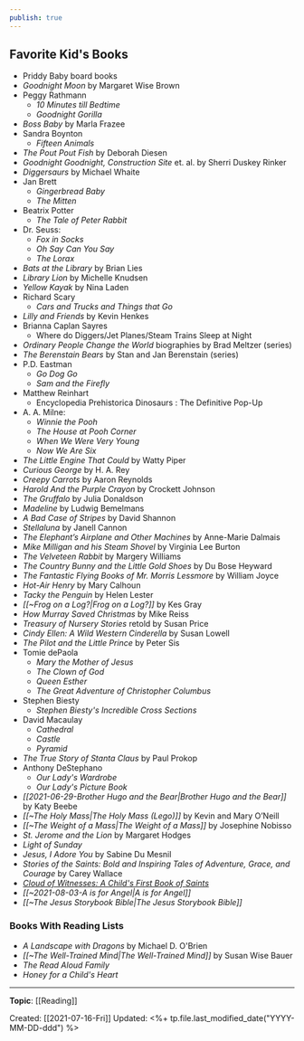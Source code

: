 ```yaml
---
publish: true
---
```

## Favorite Kid's Books
- Priddy Baby board books
- *Goodnight Moon* by Margaret Wise Brown
- Peggy Rathmann
	- *10 Minutes till Bedtime*
	- *Goodnight Gorilla*
- *Boss Baby* by Marla Frazee
- Sandra Boynton
    - *Fifteen Animals*
- *The Pout Pout Fish* by Deborah Diesen
- *Goodnight Goodnight, Construction Site* et. al. by Sherri Duskey Rinker
- *Diggersaurs* by Michael Whaite
- Jan Brett
	- *Gingerbread Baby*
	- *The Mitten*
- Beatrix Potter
	- *The Tale of Peter Rabbit*
- Dr. Seuss:
	- *Fox in Socks*
	- *Oh Say Can You Say*
	- *The Lorax*
- *Bats at the Library* by Brian Lies
- *Library Lion* by Michelle Knudsen
- *Yellow Kayak* by Nina Laden
- Richard Scary 
    - *Cars and Trucks and Things that Go*
- *Lilly and Friends* by Kevin Henkes
- Brianna Caplan Sayres
	- Where do Diggers/Jet Planes/Steam Trains Sleep at Night  
- *Ordinary People Change the World* biographies by Brad Meltzer (series)
- *The Berenstain Bears* by Stan and Jan Berenstain (series)
- P.D. Eastman
	- *Go Dog Go*
	- *Sam and the Firefly*
- Matthew Reinhart 
	- Encyclopedia Prehistorica Dinosaurs : The Definitive Pop-Up
- A. A. Milne:
	- *Winnie the Pooh*
	- *The House at Pooh Corner*
	- *When We Were Very Young*
	- *Now We Are Six*
- *The Little Engine That Could* by Watty Piper
- *Curious George* by H. A. Rey
- *Creepy Carrots* by Aaron Reynolds
- *Harold And the Purple Crayon* by Crockett Johnson
- *The Gruffalo* by Julia Donaldson
- *Madeline* by Ludwig Bemelmans
- *A Bad Case of Stripes* by David Shannon
- *Stellaluna* by Janell Cannon
- *The Elephant’s Airplane and Other Machines* by Anne-Marie Dalmais
- *Mike Milligan and his Steam Shovel* by Virginia Lee Burton
- *The Velveteen Rabbit* by Margery Williams
- *The Country Bunny and the Little Gold Shoes* by Du Bose Heyward
- *The Fantastic Flying Books of Mr. Morris Lessmore* by William Joyce
- *Hot-Air Henry* by Mary Calhoun
- *Tacky the Penguin* by Helen Lester
- *[[~Frog on a Log?|Frog on a Log?]]* by Kes Gray
- *How Murray Saved Christmas* by Mike Reiss
- *Treasury of Nursery Stories* retold by Susan Price
- *Cindy Ellen: A Wild Western Cinderella* by Susan Lowell
- *The Pilot and the Little Prince* by Peter Sis
- Tomie dePaola
	- *Mary the Mother of Jesus*
	- *The Clown of God*
	- *Queen Esther*
	- *The Great Adventure of Christopher Columbus*
- Stephen Biesty
	- *Stephen Biesty's Incredible Cross Sections*
- David Macaulay
	- *Cathedral*
	- *Castle*
	- *Pyramid*
- *The True Story of Stanta Claus* by Paul Prokop
- Anthony DeStephano
	- *Our Lady's Wardrobe*
	- *Our Lady's Picture Book*
- *[[2021-06-29-Brother Hugo and the Bear|Brother Hugo and the Bear]]* by Katy Beebe
- *[[~The Holy Mass|The Holy Mass (Lego)]]* by Kevin and Mary O’Neill
- *[[~The Weight of a Mass|The Weight of a Mass]]* by Josephine Nobisso
- *St. Jerome and the Lion* by Margaret Hodges
- *Light of Sunday*
- *Jesus, I Adore You* by Sabine Du Mesnil
- *Stories of the Saints: Bold and Inspiring Tales of Adventure, Grace, and Courage* by Carey Wallace
- [*Cloud of Witnesses: A Child's First Book of Saints*](https://tanbooks.com/catholic-kids-books/toddler-books/cloud-of-witnesses-a-childs-first-book-of-saints/)
- *[[~2021-08-03-A is for Angel|A is for Angel]]*
- *[[~The Jesus Storybook Bible|The Jesus Storybook Bible]]*  



### Books With Reading Lists
- *A Landscape with Dragons* by Michael D. O'Brien
- *[[~The Well-Trained Mind|The Well-Trained Mind]]* by Susan Wise Bauer
- *The Read Aloud Family*
- *Honey for a Child's Heart*

---
**Topic**: [[Reading]]

Created: [[2021-07-16-Fri]]
Updated: <%+ tp.file.last_modified_date("YYYY-MM-DD-ddd") %>